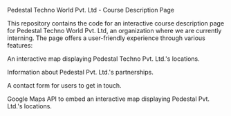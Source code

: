 Pedestal Techno World Pvt. Ltd - Course Description Page

This repository contains the code for an interactive course description page for Pedestal Techno World Pvt. Ltd, an organization where we are currently interning. The page offers a user-friendly experience through various features:

   An interactive map displaying Pedestal Techno Pvt. Ltd.'s locations.
 
   Information about Pedestal Pvt. Ltd.'s partnerships.
 
   A contact form for users to get in touch.
 
   Google Maps API to embed an interactive map displaying Pedestal Pvt. Ltd.'s locations.
